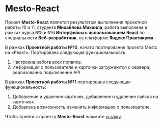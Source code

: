 # Mesto-React

Проект **Mesto-React** является результатом выполнения проектной работы 10 и 11, студента **Михайлова Михаила**, работа выполнена в рамках курса №5 и №6 **Интерфейсы с использованием React** по специальности **Веб-разработчик**, на платформе **Яндекс Практикума**.

В рамках **Проектной работы №10**, начато портирование проекта Mesto на «Реакт». Портирована следующая функциональность:
  1. Настроена работа всех попапов.
  2. Информация о пользователе и карточки загружиются с сервера, реализованно подключение API.

В рамках **Проектной работы №11** портирована следующая функциональность:
  1. Добавление и удаление карточек, добавление и удаление лайков на карточках.
  2. Добавлена возможность изменить информацию о пользователе.

Чтобы прейти к проекту **Mesto-React** нажмите [ссылку](https://mklonk.github.io/mesto-react/index.html).
